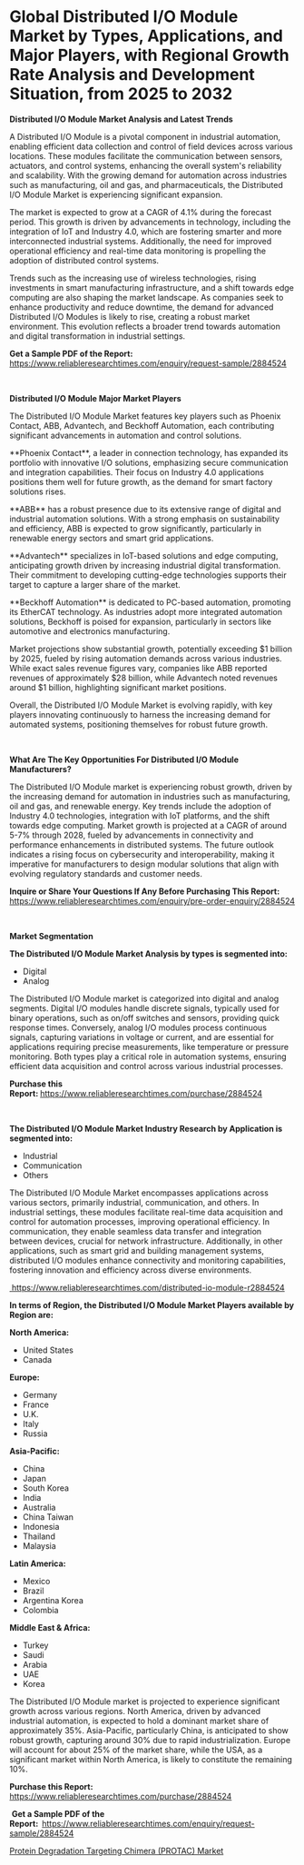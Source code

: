 <p><h1>Global Distributed I/O Module Market by Types, Applications, and Major Players, with Regional Growth Rate Analysis and Development Situation, from 2025 to 2032</h1></p><p><strong>Distributed I/O Module Market Analysis and Latest Trends</strong></p>
<p><p>A Distributed I/O Module is a pivotal component in industrial automation, enabling efficient data collection and control of field devices across various locations. These modules facilitate the communication between sensors, actuators, and control systems, enhancing the overall system's reliability and scalability. With the growing demand for automation across industries such as manufacturing, oil and gas, and pharmaceuticals, the Distributed I/O Module Market is experiencing significant expansion.</p><p>The market is expected to grow at a CAGR of 4.1% during the forecast period. This growth is driven by advancements in technology, including the integration of IoT and Industry 4.0, which are fostering smarter and more interconnected industrial systems. Additionally, the need for improved operational efficiency and real-time data monitoring is propelling the adoption of distributed control systems.</p><p>Trends such as the increasing use of wireless technologies, rising investments in smart manufacturing infrastructure, and a shift towards edge computing are also shaping the market landscape. As companies seek to enhance productivity and reduce downtime, the demand for advanced Distributed I/O Modules is likely to rise, creating a robust market environment. This evolution reflects a broader trend towards automation and digital transformation in industrial settings.</p></p>
<p><strong>Get a Sample PDF of the Report:&nbsp;</strong> <a href="https://www.reliableresearchtimes.com/enquiry/request-sample/2884524?utm_campaign=3184&utm_medium=2&utm_source=Github&utm_content=ia&utm_term=13032025&utm_id=distributed-io-module">https://www.reliableresearchtimes.com/enquiry/request-sample/2884524</a></p>
<p>&nbsp;</p>
<p><strong>Distributed I/O Module Major Market Players</strong></p>
<p><p>The Distributed I/O Module Market features key players such as Phoenix Contact, ABB, Advantech, and Beckhoff Automation, each contributing significant advancements in automation and control solutions. </p><p>**Phoenix Contact**, a leader in connection technology, has expanded its portfolio with innovative I/O solutions, emphasizing secure communication and integration capabilities. Their focus on Industry 4.0 applications positions them well for future growth, as the demand for smart factory solutions rises. </p><p>**ABB** has a robust presence due to its extensive range of digital and industrial automation solutions. With a strong emphasis on sustainability and efficiency, ABB is expected to grow significantly, particularly in renewable energy sectors and smart grid applications.</p><p>**Advantech** specializes in IoT-based solutions and edge computing, anticipating growth driven by increasing industrial digital transformation. Their commitment to developing cutting-edge technologies supports their target to capture a larger share of the market.</p><p>**Beckhoff Automation** is dedicated to PC-based automation, promoting its EtherCAT technology. As industries adopt more integrated automation solutions, Beckhoff is poised for expansion, particularly in sectors like automotive and electronics manufacturing.</p><p>Market projections show substantial growth, potentially exceeding $1 billion by 2025, fueled by rising automation demands across various industries. While exact sales revenue figures vary, companies like ABB reported revenues of approximately $28 billion, while Advantech noted revenues around $1 billion, highlighting significant market positions.</p><p>Overall, the Distributed I/O Module Market is evolving rapidly, with key players innovating continuously to harness the increasing demand for automated systems, positioning themselves for robust future growth.</p></p>
<p>&nbsp;</p>
<p><strong>What Are The Key Opportunities For Distributed I/O Module Manufacturers?</strong></p>
<p><p>The Distributed I/O Module market is experiencing robust growth, driven by the increasing demand for automation in industries such as manufacturing, oil and gas, and renewable energy. Key trends include the adoption of Industry 4.0 technologies, integration with IoT platforms, and the shift towards edge computing. Market growth is projected at a CAGR of around 5-7% through 2028, fueled by advancements in connectivity and performance enhancements in distributed systems. The future outlook indicates a rising focus on cybersecurity and interoperability, making it imperative for manufacturers to design modular solutions that align with evolving regulatory standards and customer needs.</p></p>
<p><strong>Inquire or Share Your Questions If Any Before Purchasing This Report:</strong> <a href="https://www.reliableresearchtimes.com/enquiry/pre-order-enquiry/2884524?utm_campaign=3184&utm_medium=2&utm_source=Github&utm_content=ia&utm_term=13032025&utm_id=distributed-io-module">https://www.reliableresearchtimes.com/enquiry/pre-order-enquiry/2884524</a></p>
<p>&nbsp;</p>
<p><strong>Market Segmentation</strong></p>
<p><strong>The Distributed I/O Module Market Analysis by types is segmented into:</strong></p>
<p><ul><li>Digital</li><li>Analog</li></ul></p>
<p><p>The Distributed I/O Module market is categorized into digital and analog segments. Digital I/O modules handle discrete signals, typically used for binary operations, such as on/off switches and sensors, providing quick response times. Conversely, analog I/O modules process continuous signals, capturing variations in voltage or current, and are essential for applications requiring precise measurements, like temperature or pressure monitoring. Both types play a critical role in automation systems, ensuring efficient data acquisition and control across various industrial processes.</p></p>
<p><strong>Purchase this Report:&nbsp;</strong><a href="https://www.reliableresearchtimes.com/purchase/2884524?utm_campaign=3184&utm_medium=2&utm_source=Github&utm_content=ia&utm_term=13032025&utm_id=distributed-io-module">https://www.reliableresearchtimes.com/purchase/2884524</a></p>
<p>&nbsp;</p>
<p><strong>The Distributed I/O Module Market Industry Research by Application is segmented into:</strong></p>
<p><ul><li>Industrial</li><li>Communication</li><li>Others</li></ul></p>
<p><p>The Distributed I/O Module Market encompasses applications across various sectors, primarily industrial, communication, and others. In industrial settings, these modules facilitate real-time data acquisition and control for automation processes, improving operational efficiency. In communication, they enable seamless data transfer and integration between devices, crucial for network infrastructure. Additionally, in other applications, such as smart grid and building management systems, distributed I/O modules enhance connectivity and monitoring capabilities, fostering innovation and efficiency across diverse environments.</p></p>
<p><a href="https://www.reliableresearchtimes.com/distributed-io-module-r2884524?utm_campaign=3184&utm_medium=2&utm_source=Github&utm_content=ia&utm_term=13032025&utm_id=distributed-io-module">&nbsp;https://www.reliableresearchtimes.com/distributed-io-module-r2884524</a></p>
<p><strong>In terms of Region, the Distributed I/O Module Market Players available by Region are:</strong></p>
<p>
    <p> <strong> North America: </strong>
        <ul>
            <li>United States</li>
            <li>Canada</li>
        </ul>
        </p> 
    <p> <strong> Europe: </strong>
        <ul>
            <li>Germany</li>
            <li>France</li>
            <li>U.K.</li>
            <li>Italy</li>
            <li>Russia</li>
        </ul>
        </p> 
    <p> <strong> Asia-Pacific: </strong>
        <ul>
            <li>China</li>
            <li>Japan</li>
            <li>South Korea</li>
            <li>India</li>
            <li>Australia</li>
            <li>China Taiwan</li>
            <li>Indonesia</li>
            <li>Thailand</li>
            <li>Malaysia</li>
        </ul>
        </p> 
    <p> <strong> Latin America: </strong>
        <ul>
            <li>Mexico</li>
            <li>Brazil</li>
            <li>Argentina Korea</li>
            <li>Colombia</li>
        </ul>
        </p> 
    <p> <strong> Middle East & Africa: </strong>
        <ul>
            <li>Turkey</li>
            <li>Saudi</li>
            <li>Arabia</li>
            <li>UAE</li>
            <li>Korea</li>
        </ul>
    </p>
    </p>
<p><p>The Distributed I/O Module market is projected to experience significant growth across various regions. North America, driven by advanced industrial automation, is expected to hold a dominant market share of approximately 35%. Asia-Pacific, particularly China, is anticipated to show robust growth, capturing around 30% due to rapid industrialization. Europe will account for about 25% of the market share, while the USA, as a significant market within North America, is likely to constitute the remaining 10%.</p></p>
<p><strong>Purchase this Report: </strong><a href="https://www.reliableresearchtimes.com/purchase/2884524?utm_campaign=3184&utm_medium=2&utm_source=Github&utm_content=ia&utm_term=13032025&utm_id=distributed-io-module">https://www.reliableresearchtimes.com/purchase/2884524</a></p>
<p>&nbsp;<strong>Get a Sample PDF of the Report:&nbsp;&nbsp;</strong><a href="https://www.reliableresearchtimes.com/enquiry/request-sample/2884524?utm_campaign=3184&utm_medium=2&utm_source=Github&utm_content=ia&utm_term=13032025&utm_id=distributed-io-module">https://www.reliableresearchtimes.com/enquiry/request-sample/2884524</a></p>
<p><strong></strong></p>
<p><p><a href="https://github.com/dailyspunj47/Market-Research-Report-List-1/blob/main/protein-degradation-targeting-chimera-protac-market.md?utm_campaign=3184&utm_medium=2&utm_source=Github&utm_content=ia&utm_term=13032025&utm_id=distributed-io-module">Protein Degradation Targeting Chimera (PROTAC) Market</a></p></p>